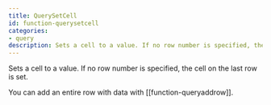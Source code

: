 ```yaml
---
title: QuerySetCell
id: function-querysetcell
categories:
- query
description: Sets a cell to a value. If no row number is specified, the cell on the last row is set.
---
```


Sets a cell to a value. If no row number is specified, the cell on the last row is set.

You can add an entire row with data with [[function-queryaddrow]].
